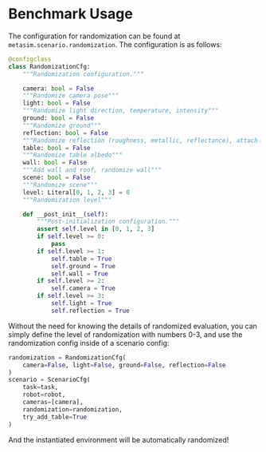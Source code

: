 # Benchmark Usage

The configuration for randomization can be found at `metasim.scenario.randomization`. The configuration is as follows:

```python
@configclass
class RandomizationCfg:
    """Randomization configuration."""

    camera: bool = False
    """Randomize camera pose"""
    light: bool = False
    """Randomize light direction, temperature, intensity"""
    ground: bool = False
    """Randomize ground"""
    reflection: bool = False
    """Randomize reflection (roughness, metallic, reflectance), attach random diffuse color to surfaces that have no material"""
    table: bool = False
    """Randomize table albedo"""
    wall: bool = False
    """Add wall and roof, randomize wall"""
    scene: bool = False
    """Randomize scene"""
    level: Literal[0, 1, 2, 3] = 0
    """Randomization level"""

    def __post_init__(self):
        """Post-initialization configuration."""
        assert self.level in [0, 1, 2, 3]
        if self.level >= 0:
            pass
        if self.level >= 1:
            self.table = True
            self.ground = True
            self.wall = True
        if self.level >= 2:
            self.camera = True
        if self.level >= 3:
            self.light = True
            self.reflection = True
```

Without the need for knowing the details of randomized evaluation, you can simply define the level of randomization with numbers 0-3, and use the randomization config inside of a scenario config:

```python
randomization = RandomizationCfg(
    camera=False, light=False, ground=False, reflection=False
)
scenario = ScenarioCfg(
    task=task,
    robot=robot,
    cameras=[camera],
    randomization=randomization,
    try_add_table=True
)
```

And the instantiated environment will be automatically randomized!
